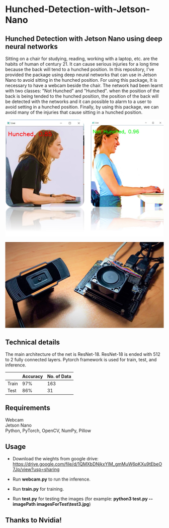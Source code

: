 # Hunched-Detection-with-Jetson-Nano

## Hunched Detection with Jetson Nano using deep neural networks

Sitting on a chair for studying, reading, working with a laptop, etc. are the habits of human of century 21.
It can cause serious injuries for a long time because the back will tend to a hunched position. In this repository, I've provided the package using deep neural networks that can use in Jetson Nano to avoid sitting in the hunched position.
For using this package, It is necessary to have a webcam beside the chair. The network had been learnt with two classes: "Not Hunched" and "Hunched". when the position of the back is being tended to the hunched position, the position of the back will be detected with the networks and it can possible to alarm to a user to avoid setting in a hunched position. Finally, by using this package, we can avoid many of the injuries that cause sitting in a hunched position.

![Hunched Detection deep learning](https://raw.githubusercontent.com/mhranjbar/Hunched-Detection-with-Jetson-Nano/main/demo.jpg)

![Hunched Detection deep learning jetson nano](https://raw.githubusercontent.com/mhranjbar/Hunched-Detection-with-Jetson-Nano/main/demo2.jpg)

## Technical details

The main architecture of the net is ResNet-18. ResNet-18 is ended with 512 to 2 fully connected layers. Pytorch framework is used for train, test, and inference.<br/>

|   | Accuracy | No. of Data |
| ------------- | ------------- | ------------- |
| Train  | 97%  | 163  |
| Test  | 86%  | 31  |

## Requirements
Webcam<br/>
Jetson Nano<br/>
Python, PyTorch, OpenCV, NumPy, Pillow<br/>


## Usage
- Download the wieghts from google drive: https://drive.google.com/file/d/1QMXbDNjkxYlM_gmMuW6pKXu9tEbeO7Jp/view?usp=sharing

- Run **webcam.py** to run the inference.

- Run **train.py** for training.

- Run **test.py** for testing the images (for example: **python3 test.py --imagePath imagesForTest\test3.jpg**)


## Thanks to Nvidia!
